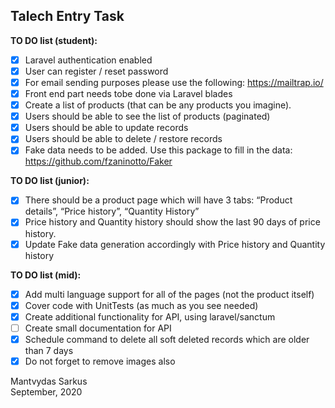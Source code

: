 ## Talech Entry Task

<b>TO DO list (student):</b>
- [x] Laravel authentication enabled
- [x] User can register / reset password
- [x] For email sending purposes please use the following: https://mailtrap.io/
- [x] Front end part needs tobe done via Laravel blades
- [x] Create a list of products (that can be any products you imagine).
- [x] Users should be able to see the list of products (paginated)
- [x] Users should be able to update records
- [x] Users should be able to delete / restore records
- [x] Fake data needs to be added. Use this package to fill in the data:
      https://github.com/fzaninotto/Faker
      
<b>TO DO list (junior):</b>
- [x] There should be a product page which will have 3 tabs: “Product details”, “Price
      history”, “Quantity History”
- [x] Price history and Quantity history should show the last 90 days of price history.
- [x] Update Fake data generation accordingly with Price history and Quantity history

<b>TO DO list (mid):</b>
- [x] Add multi language support for all of the pages (not the product itself)
- [x] Cover code with UnitTests (as much as you see needed)
- [x] Create additional functionality for API, using laravel/sanctum
- [ ] Create small documentation for API
- [x] Schedule command to delete all soft deleted records which are older than 7 days
- [x] Do not forget to remove images also

Mantvydas Sarkus<br/>
September, 2020
